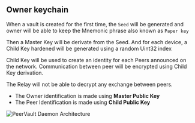 ## Owner keychain

When a vault is created for the first time, the `Seed` will be generated and owner will be able to 
keep the Mnemonic phrase also known as `Paper key`

Then a Master Key will be derivate from the Seed.
And for each device, a Child Key hardened will be generated using a random Uint32 index

Child Key will be used to create an identity for each Peers announced on the network.
Communication between peer will be encrypted using Child Key derivation.

The Relay will not be able to decrypt any exchange between peers.

* The Owner identification is made using **Master Public Key**
* The Peer Identification is made using **Child Public Key**

![PeerVault Daemon Architecture](/architecture-rfcs/images/PeerVault-crypto-derivation-key.jpg)